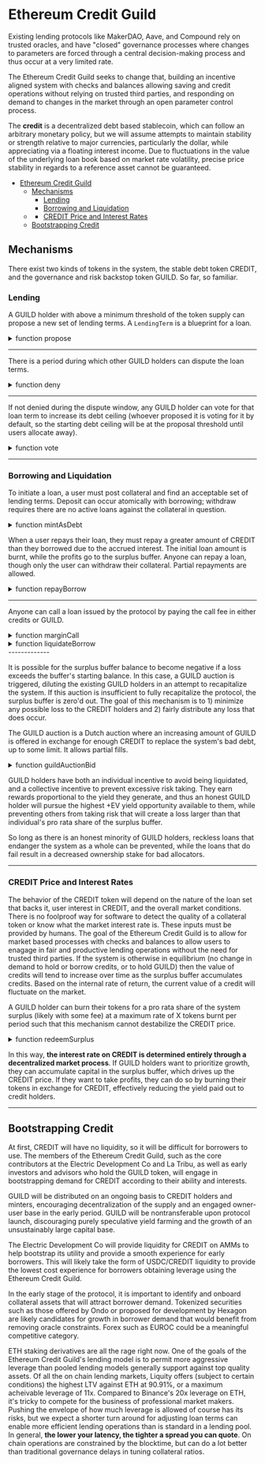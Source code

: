# Ethereum Credit Guild

Existing lending protocols like MakerDAO, Aave, and Compound rely on trusted oracles, and have "closed" governance processes where changes to parameters are forced through a central decision-making process and thus occur at a very limited rate.

The Ethereum Credit Guild seeks to change that, building an incentive aligned system with checks and balances allowing saving and credit operations without relying on trusted third parties, and responding on demand to changes in the market through an open parameter control process.

The **credit** is a decentralized debt based stablecoin, which can follow an arbitrary monetary policy, but we will assume attempts to maintain stability or strength relative to major currencies, particularly the dollar, while appreciating via a floating interest income. Due to fluctuations in the value of the underlying loan book based on market rate volatility, precise price stability in regards to a reference asset cannot be guaranteed.

- [Ethereum Credit Guild](#ethereum-credit-guild)
  - [Mechanisms](#mechanisms)
    - [Lending](#lending)
    - [Borrowing and Liquidation](#borrowing-and-liquidation)
  - [](#)
    - [CREDIT Price and Interest Rates](#credit-price-and-interest-rates)
  - [Bootstrapping Credit](#bootstrapping-credit)

## Mechanisms

There exist two kinds of tokens in the system, the stable debt token CREDIT, and the governance and risk backstop token GUILD. So far, so familiar.

### Lending

A GUILD holder with above a minimum threshold of the token supply can propose a new set of lending terms. A `LendingTerm` is a blueprint for a loan.

<details>

<summary> function propose </summary>

```
// propose a new set of lending terms to governance

// require that the caller stakes at least X% of GUILD supply

// inputs:
  * the label to use for this lending term (must not be already used)
  * address of the collateral token
  * number of credits mintable per collateral token
  * interest rate in terms of credits per block
  * the last block in which this term is available
  * call fee in credits
  * auction duration in blocks
  * number of GUILD tokens to stake on the proposal

// stores the terms in a mapping uint256=>LendingTerm

function propose(uint256 termsIndex, address collateral, uint256 maxCreditsPerCollateralToken, uint256 interestRate, uint256 expiry, uint256 callFee, uint256 auctionLength, uint256 votingAmount) {
    require(terms[termsIndex].collateral == address(0)); // check that the term index has not been used
    require(votingAmount >= minQuorum); // minQuorum is a global variable controlled by governance
    // need a mechanism can be used to allow small users to coordinate their votes to meet quorum, keeping it simple for now
    terms[termsIndex].collateral = collateral;
    terms[termsIndex].maxCreditsPerCollateralToken = maxCreditsPerCollateralToken;
    terms[termsIndex].interestRate = interestRate;
    terms[termsIndex].expiry = expiry;
    terms[termsIndex].callFee = callFee;
    terms[termsIndex].auctionLength = auctionLength;

    msg.Sender.transferFrom(GUILD.address, votingAmount);
    terms[termsIndex].stakedBalances += votingAmount;
}

mapping(uint256=>LendingTerm) terms;

struct LendingTerm {
    address collateral; // the collateral token accepted
    uint256 maxCreditsPerCollateralToken; // the liquidation threshold where no call fee need be paid
    uint256 interestRate; // the interest rate per block
    uint256 expiry; // the last block at which this loan is available
    uint256 callFee; // the fee users must pay to call the loan
    uint256 totalDebt; // how many credits are outstanding under these terms
    mapping(address=>uint256) stakedBalances; // how many GUILD tokens have been staked to this lending term per user
}

```

</details>

-------------

There is a period during which other GUILD holders can dispute the loan terms.

<details>

<summary> function deny </summary>

If the loan terms are *denied*, the proposer pays a small fee in GUILD. If not denied, they optimistically become available for GUILD holders to vote for in the debt limit allocation.

```
// inputs:
  * the key to the mapping indicating the set of lending terms to vote against

function deny(uint256 terms) {
    ...
}
```

</details>

-------------

If not denied during the dispute window, any GUILD holder can vote for that loan term to increase its debt ceiling (whoever proposed it is voting for it by default, so the starting debt ceiling will be at the proposal threshold until users allocate away).

<details>

<summary> function vote </summary>

```
// inputs:
  * the key to the mapping indicating the set of lending terms to vote for
  * the amount of GUILD tokens to use for voting

function vote(uint256 terms, uint256 amountToStake) {
    ...
}
```

The global debt ceiling is determined by governance (and may be set at some constant inflation rate, or subjected to other policies). The debt ceiling of a particular loan is determined based on the amount of GUILD staked to it. For example, if the global debt ceiling is 20m credit, a holder of 10% of the GUILD supply can allocate a debt ceiling of 2m CREDIT to lend against rETH.

</details>

-------------

### Borrowing and Liquidation

To initiate a loan, a user must post collateral and find an acceptable set of lending terms. Deposit can occur atomically with borrowing; withdraw requires there are no active loans against the collateral in question.

<details>

<summary> function mintAsDebt </summary>

```
// inputs:
  * the key to the mapping indicating the set of lending terms to use
  * the amount of collateral token to use

function mintAsDebt(uint256 terms, uint256 amountCollateralIn, uint256 amountToMint) {
    require(terms[terms].maxCreditsPerCollateralToken * amountCollateralIn > amountToMint);
    msgSender.transferFrom(terms[terms].collateral, amountCollateralIn);
    userPositions[msgSender][terms].collateralBalance += amountCollateralIn;
    userPositions[msgSender][terms].debtBalance += amountToMint;
    CREDIT.mint(msg.Sender, amountToMint);
}

struct userPosition {
    uint256 collateralBalance; 
    uint256 debtBalance;
    uint256 callBlock; // if the position has been called, record the block in which this occured to start the liquidation auction. A value of zero prevents liquidation.
    uint256 caller; // record who calls the loan so they can be reimbursed if the loan was underwater
}
mapping(address=>mapping(uint256=>userPosition )) userPositions; // a mapping of users to their collateral and debt balances per lending term. A user may only have one position per set of lending terms.
```

The user can mint up to the maximum amount allowed by the loan terms, with their collateral locked and unavailable for transfer or use in other loans until the loan is repaid. The protocol checks that the requested mint amount and collateral provided conform to the available terms, and if so, the user can mint CREDIT.

</details>

When a user repays their loan, they must repay a greater amount of CREDIT than they borrowed due to the accrued interest. The initial loan amount is burnt, while the profits go to the surplus buffer. Anyone can repay a loan, though only the user can withdraw their collateral. Partial repayments are allowed.

<details>

<summary> function repayBorrow </summary>

```
function repayBorrow(address user, uint256 terms, uint256 amountToRepay) {
    msgSender.transferFrom(CREDIT.address, amountToRepay);
    require(amountToRepay <= userPositions[user][terms].debtBalance); // you can't repay more than the total debt
    userPositions[user][terms].debtBalance -= amountToRepay; // reduce the position's debt accordingly
    if (userPositions[user][terms].debtBalance == 0 && userPositions[user][terms].callBlock != 0) { // if the user has fully repaid their loan, and the loan was called, make sure that no liquidation can occur by setting the call block and caller addresses to zero values. The borrower recoups the call fee.
        userPositions[user][terms].callBlock = 0;
        uint256 caller = address(0);
    }
}

```

</details>

-------------

Anyone can call a loan issued by the protocol by paying the call fee in either credits or GUILD.

<details>

<summary> function marginCall </summary>

If the position's debt is larger than the `maxCreditsPerCollateralToken` defined in the loan's terms, which can only occur due to accrued interest, the call fee is waived. Otherwise, the call fee is deducted from the borrower's debt and burnt. A liquidation auction occurs to repay as much as possible of the borrower's debt by selling off as little as possible of the collateral position. If the auction reveals the loan to be insolvent, the one who triggered the auction is rewarded by being reimbursed the call fee if one was paid plus a liquidation reward. If the loan was insolvent, any GUILD holders voting for that loan's terms have their balances slashed, and the CREDIT that was lost is deducted from the surplus buffer.

```
// inputs:
   * user to margin call
   * which loan to call
function marginCall(address user, uint256 terms) {
    require(userPositions[user][terms].debtBalance > 0); // user must have an active loan to call
    if(userPositions[user][terms].debtBalance < terms.maxCreditsPerCollateralToken){
        msgSender.transferFrom(CREDIT.address, terms[terms].callFee); // claim the call fee from the caller if the loan is not underwater according to the issuance terms
    } 
    userPositions[user].callDate = block.number; // mark the position as called, allowing the liquidation module to act on it
    userPositions[user].caller = msgSender; // record who called the loan so they can be reimbursed if the auction reveals it is underwater and slashing occurs
}

```

</details>

<details>

<summary> function liquidateBorrow </summary>

The liquidation auction is a Dutch auction where a gradually larger portion of the borrower's collateral is offered in exchange for repaying their debt. If the borrower's entire collateral is not enough to pay their debt, a partial payment is accepted.

Consider an asset with a liquidation duration of ten minutes. The moment the loan is called, 1% of the collateral is offered for auction. By five minutes, 50% is offered. By ten minutes, all the collateral is offered. By fifteen minutes, the protocol will accept repayment of only half the debt in exchange for the full collateral position, and so on.

```
// inputs:
    * user to liquidate
    * which loan to liquidate
    * amount of collateral the liquidator wants
function liquidateBorrow(address user, uint256 terms, uint256 bid, uint256 ask) {
    // check if the bid is valid based on the loan terms and how long has passed since the loan was called
    // if the bid is valid, pull CREDIT from the caller equal to the bid, and remit to them the requested amount of the collateral token
    // if the bid is less than the borrower's full debt, the surplus buffer must be reduced accordingly
    // if the surplus buffer is marked down to a negative value, a GUILD auction is triggered
    auctionStartBlock = block.number;
}

uint256 auctionStartBlock = 0; // the start block for a guild auction. A zero value indicates there is no active auction.

```

</details>
-------------

It is possible for the surplus buffer balance to become negative if a loss exceeds the buffer's starting balance. In this case, a GUILD auction is triggered, diluting the existing GUILD holders in an attempt to recapitalize the system. If this auction is insufficient to fully recapitalize the protocol, the surplus buffer is zero'd out. The goal of this mechanism is to 1) minimize any possible loss to the CREDIT holders and 2) fairly distribute any loss that does occur.

The GUILD auction is a Dutch auction where an increasing amount of GUILD is offered in exchange for enough CREDIT to replace the system's bad debt, up to some limit. It allows partial fills.

<details>

<summary> function guildAuctionBid </summary>

```
function guildAuctionBid(uint256 bidAmount) {

    // pull bidAmount of CREDIT from the user
    msgSender.transferFrom(CREDIT.address, bidAmount);
    // based on the current auction price, remit GUILD to the user
    // use this credit to reduce the surplus buffer's bad debt
    require(
        // check that surplus buffer size is not above a limit, so excess dilution does not occur
    );
    // once the bad debt is 0 or more, the auction is concluded
    if {
        // check whether the surplus buffer is >=0
        // if so, then
        auctionStartBlock = 0;
    }
}
```

</details>

GUILD holders have both an individual incentive to avoid being liquidated, and a collective incentive to prevent excessive risk taking. They earn rewards proportional to the yield they generate, and thus an honest GUILD holder will pursue the highest +EV yield opportunity available to them, while preventing others from taking risk that will create a loss larger than that individual's pro rata share of the surplus buffer.

So long as there is an honest minority of GUILD holders, reckless loans that endanger the system as a whole can be prevented, while the loans that do fail result in a decreased ownership stake for bad allocators.

-------------

### CREDIT Price and Interest Rates

The behavior of the CREDIT token will depend on the nature of the loan set that backs it, user interest in CREDIT, and the overall market conditions. There is no foolproof way for software to detect the quality of a collateral token or know what the market interest rate is. These inputs must be provided by humans. The goal of the Ethereum Credit Guild is to allow for market based processes with checks and balances to allow users to enagage in fair and productive lending operations without the need for trusted third parties. If the system is otherwise in equilibrium (no change in demand to hold or borrow credits, or to hold GUILD) then the value of credits will tend to increase over time as the surplus buffer accumulates credits. Based on the internal rate of return, the current value of a credit will fluctuate on the market.

A GUILD holder can burn their tokens for a pro rata share of the system surplus (likely with some fee) at a maximum rate of X tokens burnt per period such that this mechanism cannot destabilize the CREDIT price.

<details>

<summary> function redeemSurplus </summary>

```

function redeemSurplus(uint256 guildToRedeem) {
    msgSender.transferFrom(GUILD.address, guildToRedeem);
    // todo check the current price per GUILD, must be manipulation resistant value
    require(surplusAvailableToRedeem >= guildToRedeem * getGUILDPrice());
    surplusAvailableToRedeem -= guildToRedeem * getGUILDPrice();
    CREDIT.transfer(msgSender, guildToRedeem * getGUILDPrice());
}

uint256 surplusAvailableToRedeem; // keep track of how much surplus is currently available for redemption, capped at X% of the CREDIT supply

uint256 lastSurplusRefill; // keep track of when the redemption buffer was last refilled

function refillRedemptionBuffer() {
    require (block.number - lastSurplusRefill > ???); // set some maximum update frequency
    lastSurplusRefill = block.number; // update the last refill block record
    surplusAvailableToRedeem = ???; // refill the buffer to the maximum
}

```

</details>

In this way, **the interest rate on CREDIT is determined entirely through a decentralized market process**. If GUILD holders want to prioritize growth, they can accumulate capital in the surplus buffer, which drives up the CREDIT price. If they want to take profits, they can do so by burning their tokens in exchange for CREDIT, effectively reducing the yield paid out to credit holders.

-------------

## Bootstrapping Credit

At first, CREDIT will have no liquidity, so it will be difficult for borrowers to use. The members of the Ethereum Credit Guild, such as the core contributors at the Electric Development Co and La Tribu, as well as early investors and advisors who hold the GUILD token, will engage in bootstrapping demand for CREDIT according to their ability and interests.

GUILD will be distributed on an ongoing basis to CREDIT holders and minters, encouraging decentralization of the supply and an engaged owner-user base in the early period. GUILD will be nontransferable upon protocol launch, discouraging purely speculative yield farming and the growth of an unsustainably large capital base.

The Electric Development Co will provide liquidity for CREDIT on AMMs to help bootstrap its utility and provide a smooth experience for early borrowers. This will likely take the form of USDC/CREDIT liquidity to provide the lowest cost experience for borrowers obtaining leverage using the Ethereum Credit Guild.

In the early stage of the protocol, it is important to identify and onboard collateral assets that will attract borrower demand. Tokenized securities such as those offered by Ondo or proposed for development by Hexagon are likely candidates for growth in borrower demand that would benefit from removing oracle constraints. Forex such as EUROC could be a meaningful competitive category.

ETH staking derivatives are all the rage right now. One of the goals of the Ethereum Credit Guild's lending model is to permit more aggressive leverage than pooled lending models generally support against top quality assets. Of all the on chain lending markets, Liquity offers (subject to certain conditions) the highest LTV against ETH at 90.91%, or a maximum acheivable leverage of 11x. Compared to Binance's 20x leverage on ETH, it's tricky to compete for the business of professional market makers. Pushing the envelope of how much leverage is allowed of course has its risks, but we expect a shorter turn around for adjusting loan terms can enable more efficient lending operations than is standard in a lending pool. In general, **the lower your latency, the tighter a spread you can quote**. On chain operations are constrained by the blocktime, but can do a lot better than traditional governance delays in tuning collateral ratios.

